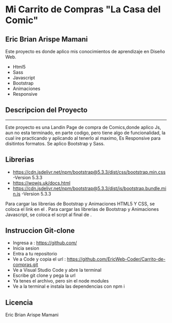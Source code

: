 # Mi Carrito de Compras "La Casa del Comic"
## Eric Brian Arispe Mamani

Este proyecto es donde aplico mis conocimientos de aprendizaje en Diseño Web.

- Html5
- Sass
- Javascript
- Bootstrap
- Animaciones
- Responsive

## Descripcion del Proyecto
***
Este proyecto es una Landin Page de compra de Comics,donde aplico Js, aun no esta terminado, en parte codigo, pero tiene algo de funcionalidad, la cual ire practicando y aplicando al tenerlo al maximo,
Es Responsive para disitintos formatos.
Se aplico Bootstrap y Sass.

## Librerias

- https://cdn.jsdelivr.net/npm/bootstrap@5.3.3/dist/css/bootstrap.min.css -Version 5.3.3
- https://wowjs.uk/docs.html
- https://cdn.jsdelivr.net/npm/bootstrap@5.3.3/dist/js/bootstrap.bundle.min.js -Version 5.3.3

Para cargar las librerias de Bootstrap y Animaciones HTML5 Y CSS, se coloca el link en el <head></head>.
Para cargar las librerias de Bootstrap y Animaciones Javascript, se coloca el scrpt al final de <body></body>.

## Instruccion Git-clone

- Ingresa a : https://github.com/
- Inicia sesion
- Entra a tu repositorio
- Ve a Code y copia el url : https://github.com/EricWeb-Coder/Carrito-de-compras.git
- Ve a Visual Studio Code y abre la terminal
- Escribe git clone y pega la url
- Ya tenes el archivo, pero sin el node modules
- Ve a la terminal e instala las dependencias con npm i

## Licencia

Eric Brian Arispe Mamani
